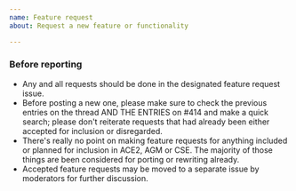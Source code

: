 ```yaml
---
name: Feature request
about: Request a new feature or functionality

---
```


### Before reporting

- Any and all requests should be done in the designated feature request issue.
- Before posting a new one, please make sure to check the previous entries on the thread AND THE ENTRIES on #414 and make a quick search; please don't reiterate requests that had already been either accepted for inclusion or disregarded.
- There's really no point on making feature requests for anything included or planned for inclusion in ACE2, AGM or CSE. The majority of those things are been considered for porting or rewriting already.
- Accepted feature requests may be moved to a separate issue by moderators for further discussion.

